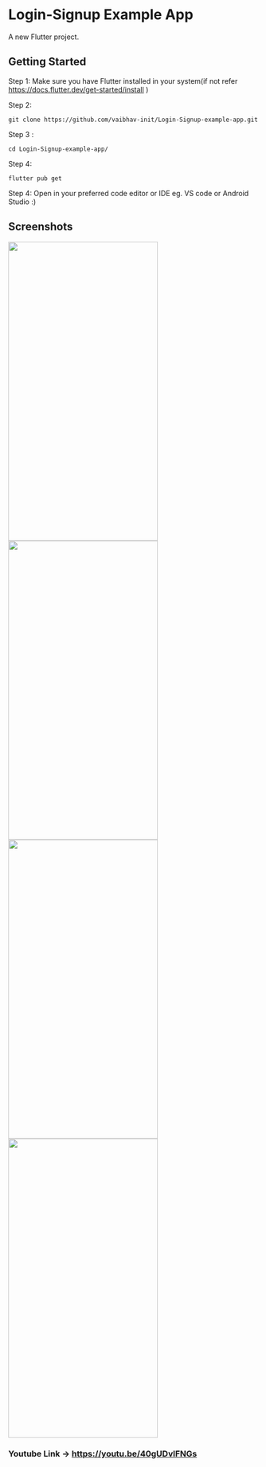  # Login-Signup Example App

A new Flutter project.

## Getting Started

Step 1: Make sure you have Flutter installed in your system(if not refer https://docs.flutter.dev/get-started/install )

Step 2: 
```
git clone https://github.com/vaibhav-init/Login-Signup-example-app.git
```
Step 3 : 

```
cd Login-Signup-example-app/
```
Step 4: 
```
flutter pub get
```

Step 4: Open in your preferred code editor or IDE eg. VS code or Android Studio :)

## Screenshots
<img src="https://i.ibb.co/2yKY04b/1.jpg" width="300" height="600"> <img src="https://i.ibb.co/fCK6Mc8/2.jpg" width="300" height="600">
<img src="https://i.ibb.co/Q6dyz76/3.jpg" width="300" height="600"> <img src="https://i.ibb.co/GT5CGB5/4.jpg" width="300" height="600">



### Youtube Link -> https://youtu.be/40gUDvlFNGs
